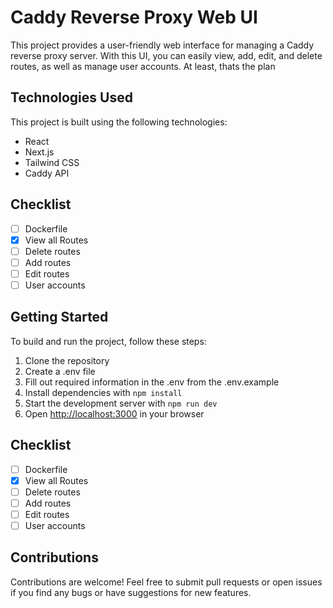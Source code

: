 # Caddy Reverse Proxy Web UI

This project provides a user-friendly web interface for managing a Caddy reverse proxy server. With this UI, you can easily view, add, edit, and delete routes, as well as manage user accounts. At least, thats the plan

## Technologies Used

This project is built using the following technologies:

- React
- Next.js
- Tailwind CSS
- Caddy API

## Checklist

- [ ] Dockerfile
- [X] View all Routes
- [ ] Delete routes
- [ ] Add routes
- [ ] Edit routes
- [ ] User accounts

## Getting Started

To build and run the project, follow these steps:

1. Clone the repository
2. Create a .env file
3. Fill out required information in the .env from the .env.example
4. Install dependencies with `npm install`
5. Start the development server with `npm run dev`
6. Open [http://localhost:3000](http://localhost:3000) in your browser

## Checklist

- [ ] Dockerfile
- [X] View all Routes
- [ ] Delete routes
- [ ] Add routes
- [ ] Edit routes
- [ ] User accounts

## Contributions

Contributions are welcome! Feel free to submit pull requests or open issues if you find any bugs or have suggestions for new features.
